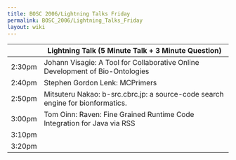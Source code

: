 ```yaml
---
title: BOSC 2006/Lightning Talks Friday
permalink: BOSC_2006/Lightning_Talks_Friday
layout: wiki
---
```


|        | Lightning Talk (5 Minute Talk + 3 Minute Question)                             |
|--------|--------------------------------------------------------------------------------|
| 2:30pm | Johann Visagie: A Tool for Collaborative Online Development of Bio-Ontologies  |
| 2:40pm | Stephen Gordon Lenk: MCPrimers                                                 |
| 2:50pm | Mitsuteru Nakao: b-src.cbrc.jp: a source-code search engine for bionformatics. |
| 3:00pm | Tom Oinn: Raven: Fine Grained Runtime Code Integration for Java via RSS        |
| 3:10pm |                                                                                |
| 3:20pm |                                                                                |
